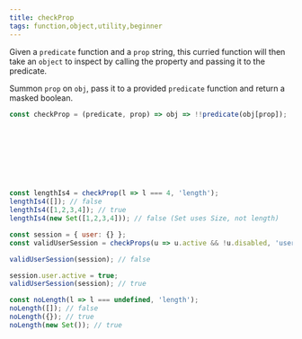 ```yaml
---
title: checkProp
tags: function,object,utility,beginner
---
```


Given a `predicate` function and a `prop` string, this curried function will then take an `object` to inspect by calling the property and passing it to the predicate.

Summon `prop` on `obj`, pass it to a provided `predicate` function and return a masked boolean.

```js
const checkProp = (predicate, prop) => obj => !!predicate(obj[prop]);
```

```js








const lengthIs4 = checkProp(l => l === 4, 'length');
lengthIs4([]); // false
lengthIs4([1,2,3,4]); // true
lengthIs4(new Set([1,2,3,4])); // false (Set uses Size, not length)

const session = { user: {} };
const validUserSession = checkProps(u => u.active && !u.disabled, 'user');

validUserSession(session); // false

session.user.active = true;
validUserSession(session); // true

const noLength(l => l === undefined, 'length');
noLength([]); // false
noLength({}); // true
noLength(new Set()); // true
```